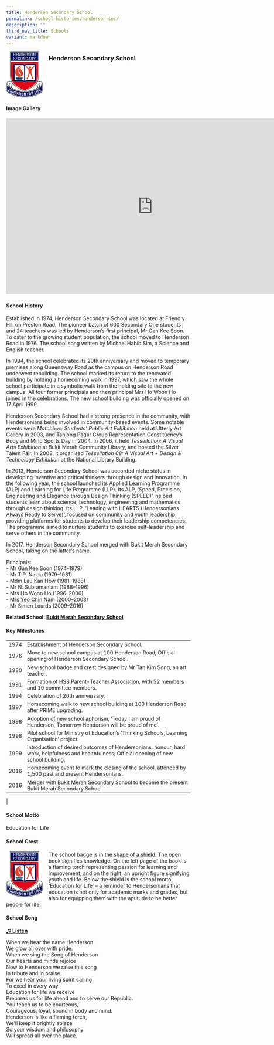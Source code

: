 ```yaml
---
title: Henderson Secondary School
permalink: /school-histories/henderson-sec/
description: ""
third_nav_title: Schools
variant: markdown
---
```

<img align="left" style="width:20%;margin-right:15px;" src="/images/hendersonsec1.png">

### **Henderson Secondary School**

<br clear="left">

#### **Image Gallery**
<iframe src="https://docs.google.com/presentation/d/e/2PACX-1vT3Hh9cQCh4ToSGNxgKWPABCpCucT8AayYRpABFtZnwxf4zPabkK04STukzNZo_SsKf7Lq8t6qZoGzs/embed?start=false&amp;loop=true&amp;delayms=5000" frameborder="0" width="800" height="479" allowfullscreen="true"></iframe>



#### **School History**
Established in 1974, Henderson Secondary School was located at Friendly Hill on Preston Road. The pioneer batch of 600 Secondary One students and 24 teachers was led by Henderson’s first principal, Mr Gan Kee Soon. To cater to the growing student population, the school moved to Henderson Road in 1976. The school song written by Michael Habib Sim, a Science and English teacher.

In 1994, the school celebrated its 20th anniversary and moved to temporary premises along Queensway Road as the campus on Henderson Road underwent rebuilding. The school marked its return to the renovated building by holding a homecoming walk in 1997, which saw the whole school participate in a symbolic walk from the holding site to the new campus. All four former principals and then principal Mrs Ho Woon Ho joined in the celebrations. The new school building was officially opened on 17 April 1999.

Henderson Secondary School had a strong presence in the community, with Hendersonians being involved in community-based events. Some notable events were&nbsp;_Matchbox: Students’ Public Art Exhibition_&nbsp;held at Utterly Art Gallery in 2003, and Tanjong Pagar Group Representation Constituency’s Body and Mind Sports Day in 2004. In 2006, it held&nbsp;_Tessellation: A Visual Arts Exhibition_&nbsp;at Bukit Merah Community Library, and hosted the Silver Talent Fair. In 2008, it organised&nbsp;_Tessellation 08: A Visual Art + Design &amp; Technology Exhibition_&nbsp;at the National Library Building.

In 2013, Henderson Secondary School was accorded niche status in developing inventive and critical thinkers through design and innovation. In the following year, the school launched its Applied Learning Programme (ALP) and Learning for Life Programme (LLP). Its ALP, ‘Speed, Precision, Engineering and Elegance through Design Thinking (SPEED)’, helped students learn about science, technology, engineering and mathematics through design thinking. Its LLP, ‘Leading with HEARTS (Hendersonians Always Ready to Serve)’, focused on community and youth leadership, providing platforms for students to develop their leadership competencies. The programme aimed to nurture students to exercise self-leadership and serve others in the community.

In 2017, Henderson Secondary School merged with Bukit Merah Secondary School, taking on the latter’s name.

Principals:<br>
\- Mr Gan Kee Soon (1974–1979)<br>
\- Mr T.P. Naidu (1979–1981)<br>
\- Mdm Lau Kan How (1981–1988)<br>
\- Mr N. Subramaniam (1988–1996)<br>
\- Mrs Ho Woon Ho (1996–2000)<br>
\- Mrs Yeo Chin Nam (2000–2008)<br>
\- Mr Simen Lourds (2009–2016) 

**Related School: [Bukit Merah Secondary School](/school-histories/bukit-merah-sec/)**

#### **Key Milestones**

|  |  |
|:---:|---|
| 1974 | Establishment of Henderson Secondary School. |
| 1976 | Move to new school campus at 100 Henderson Road; Official opening of Henderson Secondary School. |
| 1980 | New school badge and crest designed by Mr Tan Kim Song, an art teacher. |
| 1991 | Formation of HSS Parent-Teacher Association, with 52 members and 10 committee members. |
| 1994 | Celebration of 20th anniversary. |
| 1997 | Homecoming walk to new school building at 100 Henderson Road after PRIME upgrading. |
| 1998 | Adoption of new school aphorism, ‘Today I am proud of Henderson, Tomorrow Henderson will be proud of me’. |
| 1998 | Pilot school for Ministry of Education’s ‘Thinking Schools, Learning Organisation’ project. |
| 1999 | Introduction of desired outcomes of Hendersonians: honour, hard work, helpfulness and healthfulness; Official opening of new school building. |
| 2016 | Homecoming event to mark the closing of the school, attended by 1,500 past and present Hendersonians. |
| 2016 | Merger with Bukit Merah Secondary School to become the present Bukit Merah Secondary School. |
|

#### **School Motto**
Education for Life

#### **School Crest**
<img align="left" style="width:20%;margin-right:15px;" src="/images/hendersonsec1.png">

The school badge is in the shape of a shield. The open book signifies knowledge. On the left page of the book is a flaming torch representing passion for learning and improvement, and on the right, an upright figure signifying youth and life. Below the shield is the school motto, ‘Education for Life’ – a reminder to Hendersonians that education is not only for academic marks and grades, but also for equipping them with the aptitude to be better people for life.

#### **School Song**
<a target="\_blank" href="https://drive.google.com/file/d/1o45PkRCuV7kDxgEg6wJUosGJNC09pGzk/view?usp=share_link">**♫ Listen**</a> 

When we hear the name Henderson<br>
We glow all over with pride.<br>
When we sing the Song of Henderson<br>
Our hearts and minds rejoice<br>
Now to Henderson we raise this song<br>
In tribute and in praise.<br>
For we hear your living spirit calling<br>
To excel in every way.<br>
Education for life we receive<br>
Prepares us for life ahead and to serve our Republic.<br>
You teach us to be courteous,<br>
Courageous, loyal, sound in body and mind.<br>
Henderson is like a flaming torch,<br>
We’ll keep it brightly ablaze<br>
So your wisdom and philosophy<br>
Will spread all over the place.